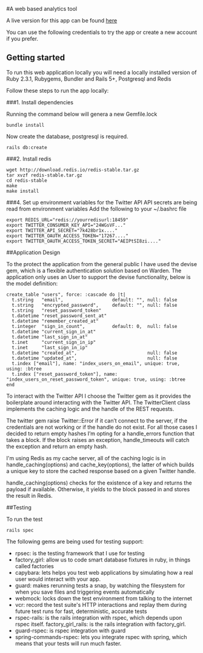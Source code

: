 #A web based analytics tool

A live version for this app can be found [here](https://marcetuxexplorer.herokuapp.com/)

You can use the following credentials to try the app or create a new account if you prefer.



## Getting started

To run this web application locally you will need a locally installed version of Ruby 2.3.1, Rubygems, Bundler and Rails 5+, Postgresql and Redis

Follow these steps to run the app locally:


###1. Install dependencies

Running the command below will genera a new Gemfile.lock
```
bundle install
```
Now create the database, postgresql is required.
```
rails db:create
```

###2. Install redis

```
wget http://download.redis.io/redis-stable.tar.gz
tar xvzf redis-stable.tar.gz
cd redis-stable
make
make install
```

###4. Set up environment variables for the Twitter API
API secrets are being read from environment variables
Add the following to your ~/.bashrc file

```
export REDIS_URL="redis://yourredisurl:18459"
export TWITTER_CONSUMER_KEY_API="24WGsVF..."
export TWITTER_API_SECRET="7k428br1x...."
export TWITTER_OAUTH_ACCESS_TOKEN="17267...."
export TWITTER_OAUTH_ACCESS_TOKEN_SECRET="AEIPtSI8zi...."
```

##Application Design

To the protect the application from the general public I have used the devise gem, which is a flexible authentication solution based on Warden. The application only uses an User to support the devise functionality, below is the model definition:

```
create_table "users", force: :cascade do |t|
  t.string   "email",                  default: "", null: false
  t.string   "encrypted_password",     default: "", null: false
  t.string   "reset_password_token"
  t.datetime "reset_password_sent_at"
  t.datetime "remember_created_at"
  t.integer  "sign_in_count",          default: 0,  null: false
  t.datetime "current_sign_in_at"
  t.datetime "last_sign_in_at"
  t.inet     "current_sign_in_ip"
  t.inet     "last_sign_in_ip"
  t.datetime "created_at",                          null: false
  t.datetime "updated_at",                          null: false
  t.index ["email"], name: "index_users_on_email", unique: true, using: :btree
  t.index ["reset_password_token"], name: "index_users_on_reset_password_token", unique: true, using: :btree
end
```

To interact with the Twitter API I choose the Twitter gem as it provides the boilerplate around interacting with the Twitter API. The TwitterClient class implements the caching logic and the handle of the REST requests.

The twitter gem raise Twitter::Error if it can’t connect to the server, if the credentials are not working or if the handle do not exist. For all those cases I decided to return empty hashes I’m opting for a handle_errors function that takes a block. If the block raises an exception, handle_timeouts will catch the exception and return an empty hash.

I'm using Redis as my cache server, all of the caching logic is in handle_caching(options) and cache_key(options), the latter of which builds a unique key to store the cached response based on a given Twitter handle.

handle_caching(options) checks for the existence of a key and returns the payload if available. Otherwise, it yields to the block passed in and stores the result in Redis.


##Testing

To run the test

```
rails spec
```

The following gems are being used for testing support:

* rpsec: is the testing framework that I use for testing
* factory_girl: allow us to code smart database fixtures in ruby, in things called factories
* capybara: lets helps you test web applications by simulating how a real user would interact with your app.
* guard: makes rerunning tests a snap, by watching the filesystem for when you save files and triggering events automatically
* webmock: locks down the test environment from talking to the internet
* vcr: record the test suite's HTTP interactions and replay them during future test runs for fast, deterministic, accurate tests
* rspec-rails: is the rails integration with rspec, which depends upon rspec itself.
factory_girl_rails: is the rails integration with factory_girl.
* guard-rspec: is rspec integration with guard
* spring-commands-rspec: lets you integrate rspec with spring, which means that your tests will run much faster.

